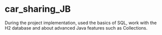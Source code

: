 # car_sharing_JB

During the project implementation, used the basics of SQL, work with the H2 database and about advanced Java features such as Collections.
